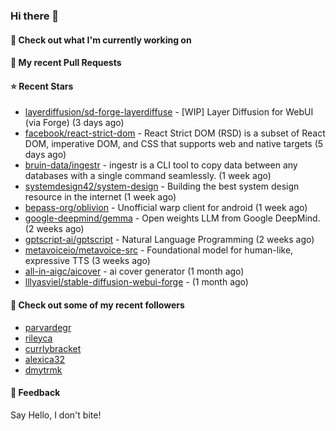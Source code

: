### Hi there 👋

#### 👷 Check out what I'm currently working on

#### 🔨 My recent Pull Requests


#### ⭐ Recent Stars

- [layerdiffusion/sd-forge-layerdiffuse](https://github.com/layerdiffusion/sd-forge-layerdiffuse) - [WIP] Layer Diffusion for WebUI (via Forge) (3 days ago)
- [facebook/react-strict-dom](https://github.com/facebook/react-strict-dom) - React Strict DOM (RSD) is a subset of React DOM, imperative DOM, and CSS that supports web and native targets (5 days ago)
- [bruin-data/ingestr](https://github.com/bruin-data/ingestr) - ingestr is a CLI tool to copy data between any databases with a single command seamlessly. (1 week ago)
- [systemdesign42/system-design](https://github.com/systemdesign42/system-design) - Building the best system design resource in the internet (1 week ago)
- [bepass-org/oblivion](https://github.com/bepass-org/oblivion) - Unofficial warp client for android (1 week ago)
- [google-deepmind/gemma](https://github.com/google-deepmind/gemma) - Open weights LLM from Google DeepMind. (2 weeks ago)
- [gptscript-ai/gptscript](https://github.com/gptscript-ai/gptscript) - Natural Language Programming (2 weeks ago)
- [metavoiceio/metavoice-src](https://github.com/metavoiceio/metavoice-src) - Foundational model for human-like, expressive TTS (3 weeks ago)
- [all-in-aigc/aicover](https://github.com/all-in-aigc/aicover) - ai cover generator (1 month ago)
- [lllyasviel/stable-diffusion-webui-forge](https://github.com/lllyasviel/stable-diffusion-webui-forge) -  (1 month ago)

#### 👯 Check out some of my recent followers

- [parvardegr](https://github.com/parvardegr)
- [rileyca](https://github.com/rileyca)
- [currlybracket](https://github.com/currlybracket)
- [alexica32](https://github.com/alexica32)
- [dmytrmk](https://github.com/dmytrmk)

#### 💬 Feedback

Say Hello, I don't bite!
